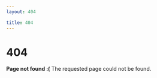 ```yaml
---
layout: 404

title: 404
---
```


404
===============
__Page not found :(__
The requested page could not be found.